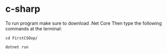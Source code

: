 # c-sharp
To run program make sure to download .Net Core
Then type the following commands at the terminal:

`cd FirstCSOop/`

`dotnet run`
